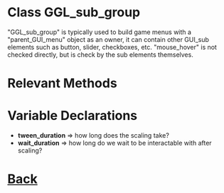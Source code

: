 # Class GGL_sub_group

"GGL_sub_group" is typically used to build game menus with a "parent_GUI_menu" object as an owner, it can contain other GUI_sub elements such as button, slider, checkboxes, etc.
"mouse_hover" is not checked directly, but is check by the sub elements themselves.	

# Relevant Methods

# Variable Declarations

- **tween_duration** => how long does the scaling take?
- **wait_duration**  => how long do we wait to be interactable with after scaling?

# [Back](https://github.com/Ced30/GML-GUI-Library-GGL-Documentation/blob/main/API/Struct%20Classes.md)
